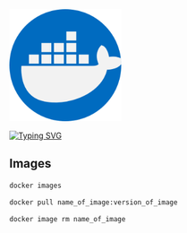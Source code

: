 <img src="docker.png" width="200"/>

[![Typing SVG](https://readme-typing-svg.herokuapp.com?size=22&color=228EE6&lines=Docker+commands)](https://git.io/typing-svg)

## Images

```
docker images
```
```
docker pull name_of_image:version_of_image 
```
```
docker image rm name_of_image
```
